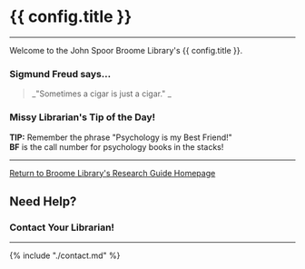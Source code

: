 # {{ config.title }}
---
Welcome to the John Spoor Broome Library's {{ config.title }}.

### Sigmund Freud says...
> _"Sometimes a cigar is just a cigar." _

### Missy Librarian's Tip of the Day!
**TIP:**  Remember the phrase "Psychology is my Best Friend!"  
**BF** is the call number for psychology books in the stacks! 

---
[Return to Broome Library's Research Guide Homepage](https://library.csuci.edu/research/dbases-subject)

## Need Help?

### Contact Your Librarian!

---

{% include "./contact.md" %}